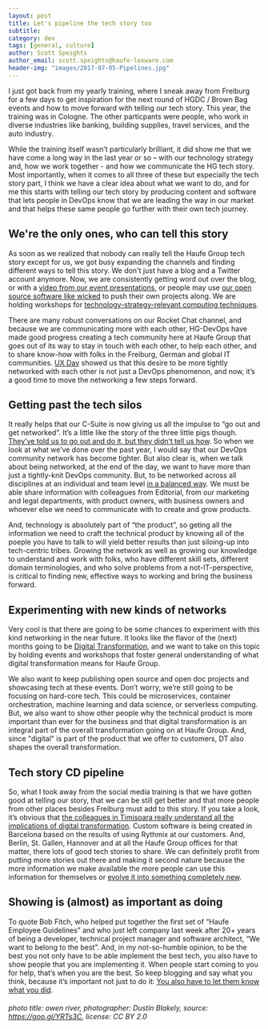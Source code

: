 ```yaml
---
layout: post
title: Let's pipeline the tech story too
subtitle: 
category: dev
tags: [general, culture]
author: Scott Speights
author_email: scott.speights@haufe-lexware.com 
header-img: "images/2017-07-05-Pipelines.jpg"
---
```


I just got back from my yearly training, where I sneak away from Freiburg for a few days to get inspiration for the next round of HGDC / Brown Bag events and how to move forward with telling our tech story. This year, the training was in Cologne. The other particpants were people, who work in diverse industries like banking, building supplies, travel services, and the auto industry.  

While the training itself wasn’t particularly brilliant, it did show me that we have come a long way in the last year or so – with our technology strategy and, how we work together - and how we communicate the HG tech story. Most importantly, when it comes to all three of these but especially the tech story part, I think we have a clear idea about what we want to do, and for me this starts with telling our tech story by producing content and software that lets people in DevOps know that we are leading the way in our market and that helps these same people go further with their own tech journey.

## We're the only ones, who can tell this story
As soon as we realized that nobody can really tell the Haufe Group tech story except for us, we got busy expanding the channels and finding different ways to tell this story. We don't just have a blog and a Twitter account anymore. Now, we are consistently getting word out over the blog, or with a [video from our event presentations](https://www.youtube.com/channel/UCLyuIumQe2DjYIuwnvCo4uA), or people may use [our open source software like wicked](https://github.com/Haufe-Lexware) to push their own projects along. We are holding workshops for [technology-strategy-relevant computing techniques](https://github.com/DonMartin76/k8s-workshop "Like container orchestration"). 

There are many robust conversations on our Rocket Chat channel, and because we are communicating more with each other, HG-DevOps have made good progress creating a tech community here at Haufe Group that goes out of its way to stay in touch with each other, to help each other, and to share know-how with folks in the Freiburg, German and global IT communities. [UX Day](http://work.haufegroup.io/we-are-ux-and-live/ "Yes, we have full-service design office!") showed us that this desire to be more tightly networked with each other is not just a DevOps phenomenon, and now, it’s a good time to move the networking a few steps forward.

## Getting past the tech silos
It really helps that our C-Suite is now giving us all the impulse to “go out and get networked”. It’s a little like the story of the three little pigs though. [They’ve told us to go out and do it, but they didn’t tell us how](https://en.wikipedia.org/wiki/The_Three_Little_Pigs#Traditional_versions "Make your own fortune."). So when we look at what we’ve done over the past year, I would say that our DevOps community network has become tighter. But also clear is, when we talk about being networked, at the end of the day, we want to have more than just a tightly-knit DevOps community. But, to be networked across all disciplines at an individual and team level [in a balanced way](https://hbr.org/2017/02/how-spotify-balances-employee-autonomy-and-accountability "How Spotify balances autonomy and structure."). We must be able share information with colleagues from Editorial, from our marketing and legal departments, with product owners, with business owners and whoever else we need to communicate with to create and grow products.

And, technology is absolutely part of “the product”, so geting all the information we need to craft the technical product by knowing all of the poeple you have to talk to will yield better results than just siloing-up into tech-centric tribes. Growing the network as well as growing our knowledge to understand and work with folks, who have different skill sets, different domain terminologies, and who solve problems from a not-IT-perspective, is critical to finding new, effective ways to working and bring the business forward.

## Experimenting with new kinds of networks
Very cool is that there are going to be some chances to experiment with this kind networking in the near future. It looks like the flavor of the (next) months going to be [Digital Transformation](https://youtu.be/ystdF6jN7hc "A sugary definition of DT"), and we want to take on this topic by holding events and workshops that foster general understanding of what digital transformation means for Haufe Group. 

We also want to keep publishing open source and open doc projects and showcasing tech at these events. Don’t worry, we’re still going to be focusing on hard-core tech. This could be microservices, container orchestration, machine learning and data science, or serverless computing. But, we also want to show other people why the technical product is more important than ever for the business and that digital transformation is an integral part of the overall transformation going on at Haufe Group. And, since "digital" is part of the product that we offer to customers, DT also shapes the overall transformation. 

## Tech story CD pipeline
So, what I took away from the social media training is that we have gotten good at telling our story, that we can be still get better and that more people from other places besides Freiburg must add to this story. If you take a look, it’s obvious that [the colleagues in Timisoara really understand all the implications of digital transformation](https://youtu.be/rvUdHwlFhKA "Containerizing our Service Platform! Transforming how we work in teams!!"). Custom software is being created in Barcelona based on the results of using Rythmix at our customers. And, Berlin, St. Gallen, Hannover and at all the Haufe Group offices for that matter, there lots of good tech stories to share. We can definitely profit from putting more stories out there and making it second nature because the more information we make available the more people can use this information for themselves or [evolve it into something completely new](https://books.google.ch/books?id=RiDNndpF-YIC&pg=PA95&dq=earful+of+jaw&source=gbs_toc_r&cad=3 "Almost anything can happen.").

## Showing is (almost) as important as doing
To quote Bob Fitch, who helped put together the first set of “Haufe Employee Guidelines” and who just left company last week after 20+ years of being a developer, technical project manager and software architect, “We want to belong to the best”. And, in my not-so-humble opinion, to be the best you not only have to be able implement the best tech, you also have to show people that you are implementing it. When people start coming to you for help, that’s when you are the best. So keep blogging and say what you think, because it’s important not just to do it: [You also have to let them know what you did](https://en.wikipedia.org/wiki/If_a_tree_falls_in_a_forest "If a tree falls in the woods...").

 
###### photo title: owen river, photographer: Dustin Blakely, source: https://goo.gl/YRTs3C, license: CC BY 2.0